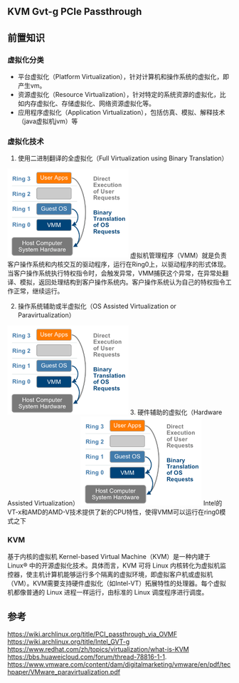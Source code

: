 ## KVM Gvt-g PCIe Passthrough

## 前置知识

### 虚拟化分类
- 平台虚拟化（Platform Virtualization），针对计算机和操作系统的虚拟化，即产生vm。
- 资源虚拟化（Resource Virtualization），针对特定的系统资源的虚拟化，比如内存虚拟化、存储虚拟化、网络资源虚拟化等。
- 应用程序虚拟化（Application Virtualization），包括仿真、模拟、解释技术（java虚拟机jvm）等

### 虚拟化技术
1. 使用二进制翻译的全虚拟化（Full Virtualization using Binary Translation）
<img src="assets/001.png" height=200>  
虚拟机管理程序（VMM）就是负责客户操作系统和内核交互的驱动程序，运行在Ring0上，以驱动程序的形式体现。  
当客户操作系统执行特权指令时，会触发异常，VMM捕获这个异常，在异常处翻译、模拟，返回处理结构到客户操作系统内。客户操作系统认为自己的特权指令工作正常，继续运行。

2. 操作系统辅助或半虚拟化（OS Assisted Virtualization or Paravirtualization）
<img src="assets/001.png" height=200>  
3. 硬件辅助的虚拟化（Hardware Assisted Virtualization）  
<img src="assets/001.png" height=200>  
Intel的VT-x和AMD的AMD-V技术提供了新的CPU特性，使得VMM可以运行在ring0模式之下

### KVM
基于内核的虚拟机 Kernel-based Virtual Machine（KVM）是一种内建于 Linux® 中的开源虚拟化技术。具体而言，KVM 可将 Linux 内核转化为虚拟机监控器，使主机计算机能够运行多个隔离的虚拟环境，即虚拟客户机或虚拟机（VM）。KVM需要支持硬件虚拟化（如Intel-VT）拓展特性的处理器。每个虚拟机都像普通的 Linux 进程一样运行，由标准的 Linux 调度程序进行调度。

## 参考
https://wiki.archlinux.org/title/PCI_passthrough_via_OVMF
https://wiki.archlinux.org/title/Intel_GVT-g
https://www.redhat.com/zh/topics/virtualization/what-is-KVM
https://bbs.huaweicloud.com/forum/thread-78816-1-1.
https://www.vmware.com/content/dam/digitalmarketing/vmware/en/pdf/techpaper/VMware_paravirtualization.pdf

